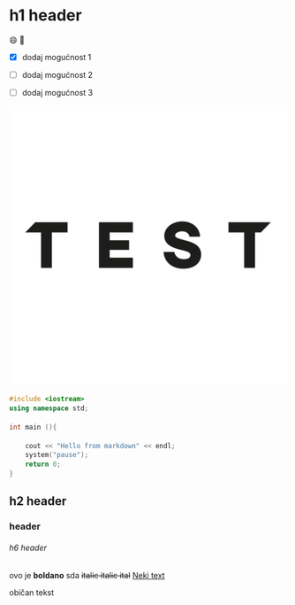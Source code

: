 # h1 header
:smile: :memo:



- [x] dodaj mogućnost 1
- [ ] dodaj mogućnost 2
- [ ] dodaj mogućnost 3


![Slika testa](imgs/test.png)



```cpp
#include <iostream>
using namespace std;

int main (){

    cout << "Hello from markdown" << endl;
    system("pause");
    return 0;
}
```



## h2 header
### header 
###### h6 header

ovo je **boldano**
sda ~~italic italic ital~~
[Neki text](#h1-header)



običan tekst

